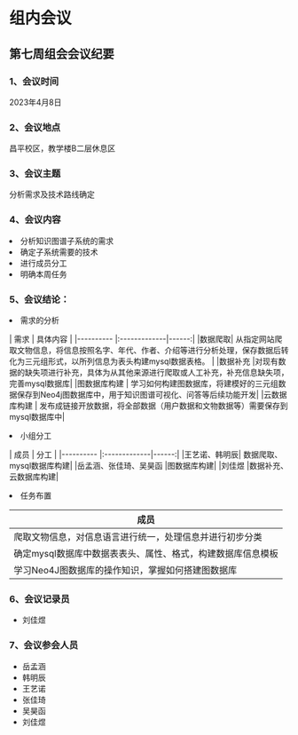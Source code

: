 # 组内会议

## 第七周组会会议纪要



### 1、会议时间
2023年4月8日

### 2、会议地点
昌平校区，教学楼B二层休息区



### 3、会议主题
分析需求及技术路线确定

### 4、会议内容

<li>分析知识图谱子系统的需求
<li>确定子系统需要的技术
<li>进行成员分工
<li>明确本周任务


### 5、会议结论：

<li>需求的分析

| 需求         | 具体内容  |
|----------    |:-------------|------:|
|数据爬取| 从指定网站爬取文物信息，将信息按照名字、年代、作者、介绍等进行分析处理，保存数据后转化为三元组形式，以所列信息为表头构建mysql数据表格。 |
|数据补充 |对现有数据的缺失项进行补充，具体为从其他来源进行爬取或人工补充，补充信息缺失项，完善mysql数据库|
|图数据库构建 | 学习如何构建图数据库，将建模好的三元组数据保存到Neo4j图数据库中，用于知识图谱可视化、问答等后续功能开发|
|云数据库构建 | 发布成链接开放数据，将全部数据（用户数据和文物数据等）需要保存到mysql数据库中|

<li>小组分工

| 成员         | 分工  |
|----------    |:-------------|------:|
|王艺诺、韩明辰| 数据爬取、mysql数据库构建|
|岳孟涵、张佳琦、吴昊函 |图数据库构建|
|刘佳煜 |数据补充、云数据库构建|

<li>任务布置

| 成员         |
|---------- |   
|爬取文物信息，对信息语言进行统一，处理信息并进行初步分类 | 
|确定mysql数据库中数据表表头、属性、格式，构建数据库信息模板|
|学习Neo4J图数据库的操作知识，掌握如何搭建图数据库|

### 6、会议记录员

- 刘佳煜
### 7、会议参会人员

- 岳孟涵
- 韩明辰
- 王艺诺
- 张佳琦
- 吴昊函
- 刘佳煜

